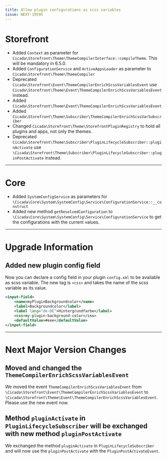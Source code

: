 ```yaml
---
title: Allow plugin configurations as scss variables
issue: NEXT-19595
---
```

# Storefront
* Added `Context` as parameter for `Cicada\Storefront\Theme\ThemeCompilerInterface::compileTheme`. This will be mandatory in 6.5.0.
* Added `ConfigurationService` and `ActiveAppsLoader` as parameter to `Cicada\Storefront\Theme\ThemeCompiler`
* Deprecated `Cicada\Storefront\Event\ThemeCompilerEnrichScssVariablesEvent` use `Cicada\Storefront\Theme\Event\ThemeCompilerEnrichScssVariablesEvent` instead.
* Added `Cicada\Storefront\Theme\Event\ThemeCompilerEnrichScssVariablesEvent`
* Added `Cicada\Storefront\Theme\Subscriber\ThemeCompilerEnrichScssVarSubscriber`
* Changed `Cicada\Storefront\Theme\StorefrontPluginRegistry` to hold all plugins and apps, not only the themes.
* Deprecated `Cicada\Storefront\Theme\Subscriber\PluginLifecycleSubscriber::pluginActivate` use `\Cicada\Storefront\Theme\Subscriber\PluginLifecycleSubscriber::pluginPostActivate` instead.
___
# Core
* Added `SystemConfigService` as parameters for `\Cicada\Core\System\SystemConfig\Service\ConfigurationService::__construct`
* Added new method `getResolvedConfiguration` to `\Cicada\Core\System\SystemConfig\Service\ConfigurationService` to get the configurations with the current values.
___
# Upgrade Information

## Added new plugin config field

Now you can declare a config field in your plugin `config.xml` to be available as scss variable.
The new tag is `<css>` and takes the name of the scss variable as its value.

```xml
<input-field>
    <name>myPluginBackgroundcolor</name>
    <label>Backgroundcolor</label>
    <label lang="de-DE">Hintergrundfarbe</label>
    <css>my-plugin-background-color</css>
    <defaultValue>#eee</defaultValue>
</input-field>

```
___
# Next Major Version Changes

## Moved and changed the `ThemeCompilerEnrichScssVariablesEvent`
We moved the event `ThemeCompilerEnrichScssVariablesEvent` from `\Cicada\Storefront\Event\ThemeCompilerEnrichScssVariablesEvent` to `\Cicada\Storefront\Theme\Event\ThemeCompilerEnrichScssVariablesEvent`.
Please use the new event now.

## Method `pluginActivate` in `PluginLifecycleSubscriber` will be exchanged with new method `pluginPostActivate`
We exchanged the method `pluginActivate` in `PluginLifecycleSubscriber` and will now use the `pluginPostActivate` with the `PluginPostActivateEvent`.

